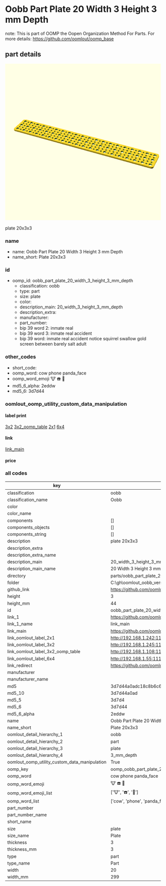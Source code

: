 # Oobb Part Plate 20 Width 3 Height 3 mm Depth  

note: This is part of OOMP the Oopen Organization Method For Parts. For more details: https://github.com/oomlout/oomp_base

##  part details
  

[![](3dpr.png)](3dpr.png)

plate 20x3x3



### name
* name: Oobb Part Plate 20 Width 3 Height 3 mm Depth
* name_short: Plate 20x3x3 
### id
* oomp_id: oobb_part_plate_20_width_3_height_3_mm_depth
  * classification: oobb
  * type: part
  * size: plate
  * color: 
  * description_main: 20_width_3_height_3_mm_depth
  * description_extra: 
  * manufacturer: 
  * part_number: 
  * bip 39 word 2: inmate real
  * bip 39 word 3: inmate real accident
  * bip 39 word: inmate real accident notice squirrel swallow gold screen between barely salt adult

### other_codes
* short_code: 
* oomp_word: cow phone panda_face
* oomp_word_emoji :cow: :phone: :panda_face:
* md5_6_alpha: 2eddw
* md5_6: 3d7d44






### oomlout_oomp_utility_custom_data_manipulation
#### label print
[3x2](http://192.168.1.245:1112/?label=oomp%202eddw)
[3x2_oomp_table](http://192.168.1.108:1112/?label=oomp%202eddw)
[2x1](http://192.168.1.242:1112/?label=oomp%202eddw)
[6x4](http://192.168.1.55:1112/?label=oomp%202eddw)    

#### link

[link_main](https://github.com/oomlout/oomlout_oobb_version_4_generated_parts/tree/main/navigation_oomp/oobb/part/plate/20_width_3_height_3_mm_depth/part)                              

#### price







### all codes 
| key | value |  
| --- | --- |  
| classification | oobb |  
| classification_name | Oobb |  
| color |  |  
| color_name |  |  
| components | [] |  
| components_objects | [] |  
| components_string | [] |  
| description | plate 20x3x3 |  
| description_extra |  |  
| description_extra_name |  |  
| description_main | 20_width_3_height_3_mm_depth |  
| description_main_name | 20 Width 3 Height 3 mm Depth |  
| directory | parts/oobb_part_plate_20_width_3_height_3_mm_depth |  
| folder | C:\gh\oomlout_oobb_version_4_generated_parts\parts\oobb_part_plate_20_width_3_height_3_mm_depth |  
| github_link | https://github.com/oomlout/oomlout_oomp_part_src/tree/main/parts/oobb_part_plate_20_width_3_height_3_mm_depth |  
| height | 3 |  
| height_mm | 44 |  
| id | oobb_part_plate_20_width_3_height_3_mm_depth |  
| link_1 | https://github.com/oomlout/oomlout_oobb_version_4_generated_parts/tree/main/navigation_oomp/oobb/part/plate/20_width_3_height_3_mm_depth/part |  
| link_1_name | link_main |  
| link_main | https://github.com/oomlout/oomlout_oobb_version_4_generated_parts/tree/main/navigation_oomp/oobb/part/plate/20_width_3_height_3_mm_depth/part |  
| link_oomlout_label_2x1 | http://192.168.1.242:1112/?label=oomp%202eddw |  
| link_oomlout_label_3x2 | http://192.168.1.245:1112/?label=oomp%202eddw |  
| link_oomlout_label_3x2_oomp_table | http://192.168.1.108:1112/?label=oomp%202eddw |  
| link_oomlout_label_6x4 | http://192.168.1.55:1112/?label=oomp%202eddw |  
| link_redirect | https://github.com/oomlout/oomlout_oobb_version_4_generated_parts/tree/main/parts/oobb_plate_20_03_03 |  
| manufacturer |  |  
| manufacturer_name |  |  
| md5 | 3d7d44a0adc18c8b6c69d96e02ecbba2 |  
| md5_10 | 3d7d44a0ad |  
| md5_5 | 3d7d4 |  
| md5_6 | 3d7d44 |  
| md5_6_alpha | 2eddw |  
| name | Oobb Part Plate 20 Width 3 Height 3 mm Depth |  
| name_short | Plate 20x3x3  |  
| oomlout_detail_hierarchy_1 | oobb |  
| oomlout_detail_hierarchy_2 | part |  
| oomlout_detail_hierarchy_3 | plate |  
| oomlout_detail_hierarchy_4 | 3_mm_depth |  
| oomlout_oomp_utility_custom_data_manipulation | True |  
| oomp_key | oomp_oobb_part_plate_20_width_3_height_3_mm_depth |  
| oomp_word | cow phone panda_face |  
| oomp_word_emoji | :cow: :phone: :panda_face: |  
| oomp_word_emoji_list | [':cow:', ':phone:', ':panda_face:'] |  
| oomp_word_list | ['cow', 'phone', 'panda_face'] |  
| part_number |  |  
| part_number_name |  |  
| short_name |  |  
| size | plate |  
| size_name | Plate |  
| thickness | 3 |  
| thickness_mm | 3 |  
| type | part |  
| type_name | Part |  
| width | 20 |  
| width_mm | 299 |  
